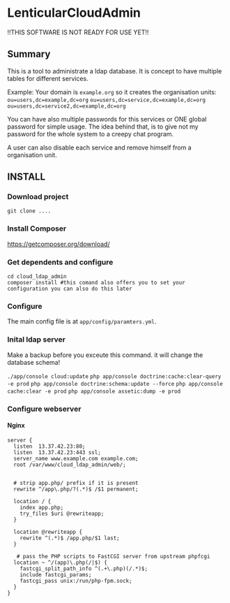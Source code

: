 LenticularCloudAdmin
================

!!THIS SOFTWARE IS NOT READY FOR USE YET!!

Summary
-------

This is a tool to administrate a ldap database. It is concept to have multiple tables for different services.

Example:
Your domain is `example.org` so it creates the organisation units:
`ou=users,dc=example,dc=org`
`ou=users,dc=service,dc=example,dc=org`
`ou=users,dc=service2,dc=example,dc=org`

You can have also multiple passwords for this services or ONE global password for simple usage.
The idea behind that, is to give not my password for the whole system to a creepy chat program.

A user can also disable each service and remove himself from a organisation unit.

INSTALL
-------

### Download project

`git clone ....`

### Install Composer

https://getcomposer.org/download/

### Get dependents and configure

```Shell
cd cloud_ldap_admin
composer install #this comand also offers you to set your configuration you can also do this later
```

### Configure

The main config file is at `app/config/paramters.yml`.

### Inital ldap server

Make a backup before you exceute this command. it will change the database schema!

`./app/console cloud:update`
`php app/console doctrine:cache:clear-query -e prod`
`php app/console doctrine:schema:update --force`
`php app/console cache:clear -e prod`
`php app/console assetic:dump -e prod`

###  Configure webserver

#### Nginx

```
server {
  listen  13.37.42.23:80;
  listen  13.37.42.23:443 ssl;
  server_name www.example.com example.com;
  root /var/www/cloud_ldap_admin/web/;


  # strip app.php/ prefix if it is present
  rewrite ^/app\.php/?(.*)$ /$1 permanent;

  location / {
    index app.php;
    try_files $uri @rewriteapp;
  }

  location @rewriteapp {
    rewrite ^(.*)$ /app.php/$1 last;
  }

   # pass the PHP scripts to FastCGI server from upstream phpfcgi
  location ~ ^/(app)\.php(/|$) {
    fastcgi_split_path_info ^(.+\.php)(/.*)$;
    include fastcgi_params;
    fastcgi_pass unix:/run/php-fpm.sock;
  }
}
```
